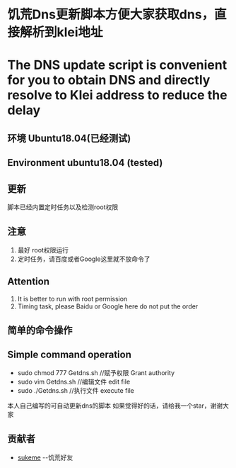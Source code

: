# 饥荒Dns更新脚本方便大家获取dns，直接解析到klei地址
# The DNS update script is convenient for you to obtain DNS and directly resolve to Klei address to reduce the delay

## 环境 Ubuntu18.04(已经测试)
## Environment ubuntu18.04 (tested)

## 更新
脚本已经内置定时任务以及检测root权限

## 注意
1. 最好 root权限运行
2. 定时任务，请百度或者Google这里就不放命令了

## Attention
1. It is better to run with root permission
2. Timing task, please Baidu or Google here do not put the order

## 简单的命令操作
## Simple command operation
- sudo chmod 777 Getdns.sh  //赋予权限 Grant authority
- sudo vim Getdns.sh  //编辑文件 edit file
- sudo ./Getdns.sh //执行文件 execute file

本人自己编写的可自动更新dns的脚本
如果觉得好的话，请给我一个star，谢谢大家

## 贡献者
- [sukeme](https://github.com/sukeme) --饥荒好友
